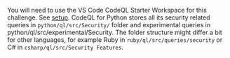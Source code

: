 You will need to use the VS Code CodeQL Starter Workspace for this challenge. See [setup](https://github.com/GitHubSecurityLab/codeql-zero-to-hero/blob/main/2/challenge-2/instructions.md#option-b-local-installation).
CodeQL for Python stores all its security related queries in `python/ql/src/Security/` folder and experimental queries in python/ql/src/experimental/Security. The folder structure might differ a bit for other languages, for example Ruby in `ruby/ql/src/queries/security` or  C# in `csharp/ql/src/Security Features`.
